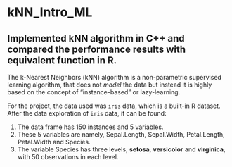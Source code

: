# kNN_Intro_ML

## Implemented kNN algorithm in C++ and compared the performance results with equivalent function in R.

The k-Nearest Neighbors (kNN) algorithm is a non-parametric supervised learning algorithm, that does not *model* the data but instead it is highly based on the concept of “instance-based” or lazy-learning.

For the project, the data used was `iris` data, which is a built-in R dataset. After the data exploration of `iris` data, it can be found:  
1. The data frame has 150 instances and 5 variables.   
2. These 5 variables are namely, Sepal.Length, Sepal.Width, Petal.Length, Petal.Width and Species.   
3. The variable Species has three levels, __setosa__, __versicolor__ and __virginica__, with 50 observations in each level. 
